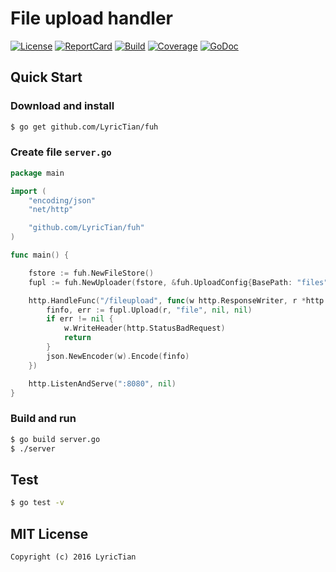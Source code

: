 # File upload handler

[![License][License-Image]][License-Url] [![ReportCard][ReportCard-Image]][ReportCard-Url] [![Build][Build-Status-Image]][Build-Status-Url] [![Coverage][Coverage-Image]][Coverage-Url] [![GoDoc][GoDoc-Image]][GoDoc-Url]

## Quick Start

### Download and install

``` bash
$ go get github.com/LyricTian/fuh
```

### Create file `server.go`

``` go
package main

import (
	"encoding/json"
	"net/http"

	"github.com/LyricTian/fuh"
)

func main() {

	fstore := fuh.NewFileStore()
	fupl := fuh.NewUploader(fstore, &fuh.UploadConfig{BasePath: "files", SizeLimit: 1024 * 1024})

	http.HandleFunc("/fileupload", func(w http.ResponseWriter, r *http.Request) {
		finfo, err := fupl.Upload(r, "file", nil, nil)
		if err != nil {
			w.WriteHeader(http.StatusBadRequest)
			return
		}
		json.NewEncoder(w).Encode(finfo)
	})

	http.ListenAndServe(":8080", nil)
}

```

### Build and run

``` bash
$ go build server.go
$ ./server
```

## Test

``` bash
$ go test -v
```

## MIT License

```
Copyright (c) 2016 LyricTian
```

[License-Url]: http://opensource.org/licenses/MIT
[License-Image]: https://img.shields.io/npm/l/express.svg
[Build-Status-Url]: https://travis-ci.org/LyricTian/fuh
[Build-Status-Image]: https://travis-ci.org/LyricTian/fuh.svg?branch=master
[ReportCard-Url]: https://goreportcard.com/report/github.com/LyricTian/fuh
[ReportCard-Image]: https://goreportcard.com/badge/github.com/LyricTian/fuh
[GoDoc-Url]: https://godoc.org/github.com/LyricTian/fuh
[GoDoc-Image]: https://godoc.org/github.com/LyricTian/fuh?status.svg
[Coverage-Url]: https://coveralls.io/github/LyricTian/fuh?branch=master
[Coverage-Image]: https://coveralls.io/repos/github/LyricTian/fuh/badge.svg?branch=master
